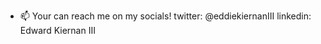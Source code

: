 - 📫 Your can reach me on my socials!
    twitter: @eddiekiernanIII
    linkedin: Edward Kiernan III
